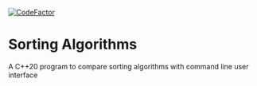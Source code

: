 [![CodeFactor](https://www.codefactor.io/repository/github/oguztoraman/sorting-algorithms/badge/main)](https://www.codefactor.io/repository/github/oguztoraman/sorting-algorithms/overview/main)

# Sorting Algorithms
A C++20 program to compare sorting algorithms with command line user interface
